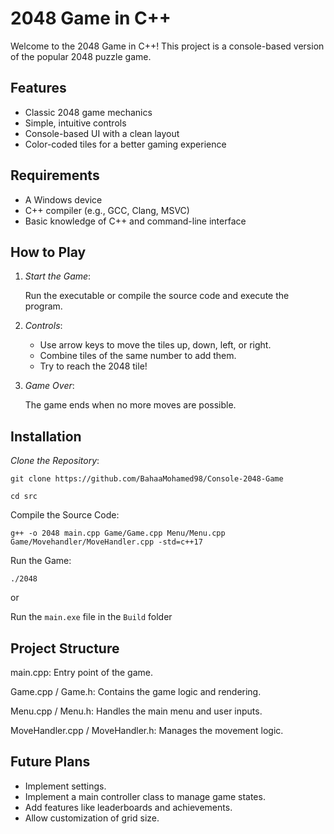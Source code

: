 # 2048 Game in C++

Welcome to the 2048 Game in C++! This project is a console-based version of the popular 2048 puzzle game.

## Features

- Classic 2048 game mechanics
- Simple, intuitive controls
- Console-based UI with a clean layout
- Color-coded tiles for a better gaming experience

## Requirements

- A Windows device
- C++ compiler (e.g., GCC, Clang, MSVC)
- Basic knowledge of C++ and command-line interface

## How to Play

1. *Start the Game*:
   
   Run the executable or compile the source code and execute the program.
3. *Controls*:
   - Use arrow keys to move the tiles up, down, left, or right.
   - Combine tiles of the same number to add them.
   - Try to reach the 2048 tile!

4. *Game Over*:
   
   The game ends when no more moves are possible.

## Installation

*Clone the Repository*:
   
   `git clone https://github.com/BahaaMohamed98/Console-2048-Game`
   
   `cd src`
   
Compile the Source Code:

`g++ -o 2048 main.cpp Game/Game.cpp Menu/Menu.cpp Game/Movehandler/MoveHandler.cpp -std=c++17`

Run the Game:

`./2048`

or

Run the `main.exe` file in the `Build` folder

## Project Structure

main.cpp: Entry point of the game.

Game.cpp / Game.h: Contains the game logic and rendering.

Menu.cpp / Menu.h: Handles the main menu and user inputs.

MoveHandler.cpp / MoveHandler.h: Manages the movement logic.

## Future Plans

- Implement settings.
- Implement a main controller class to manage game states.
- Add features like leaderboards and achievements.
- Allow customization of grid size.
